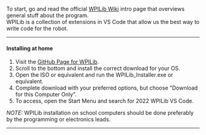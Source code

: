 To start, go and read the official [WPILib Wiki](https://docs.wpilib.org/en/stable/docs/software/what-is-wpilib.html) intro page that overviews general stuff about the program.   
WPILib is a collection of extensions in VS Code that allow us the best way to write code for the robot.  
___
#### Installing at home
1. Visit the [GitHub Page for WPILib](https://github.com/wpilibsuite/allwpilib/releases/tag/v2022.4.1).
2. Scroll to the bottom and install the correct download for your OS.
3. Open the ISO or equivalent and run the WPILib_Installer.exe or equivalent.
4. Complete download with your preferred options, but choose "Download for this Computer Only".
5. To access, open the Start Menu and search for 2022 WPILib VS Code.   

*NOTE:* WPILib installation on school computers should be done preferably by the programming or electronics leads.
___